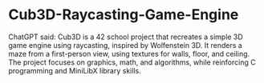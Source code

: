 # Cub3D-Raycasting-Game-Engine
ChatGPT said:  Cub3D is a 42 school project that recreates a simple 3D game engine using raycasting, inspired by Wolfenstein 3D. It renders a maze from a first-person view, using textures for walls, floor, and ceiling. The project focuses on graphics, math, and algorithms, while reinforcing C programming and MiniLibX library skills.

